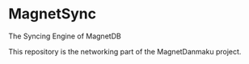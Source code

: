 # MagnetSync
The Syncing Engine of MagnetDB

This repository is the networking part of the MagnetDanmaku project.
